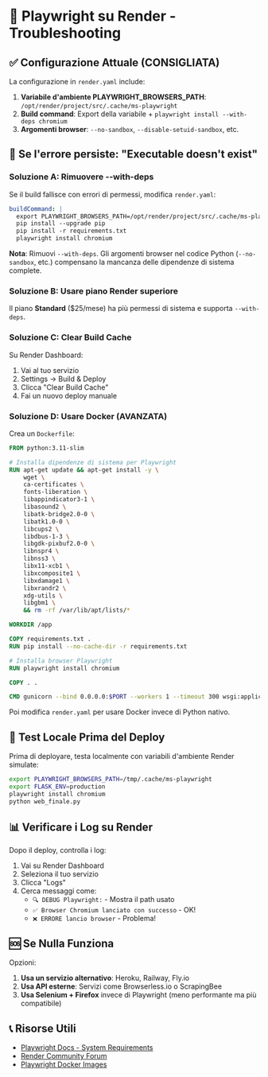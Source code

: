 # 🔧 Playwright su Render - Troubleshooting

## ✅ Configurazione Attuale (CONSIGLIATA)

La configurazione in `render.yaml` include:

1. **Variabile d'ambiente PLAYWRIGHT_BROWSERS_PATH**: `/opt/render/project/src/.cache/ms-playwright`
2. **Build command**: Export della variabile + `playwright install --with-deps chromium`
3. **Argomenti browser**: `--no-sandbox`, `--disable-setuid-sandbox`, etc.

## 🔴 Se l'errore persiste: "Executable doesn't exist"

### Soluzione A: Rimuovere --with-deps

Se il build fallisce con errori di permessi, modifica `render.yaml`:

```yaml
buildCommand: |
  export PLAYWRIGHT_BROWSERS_PATH=/opt/render/project/src/.cache/ms-playwright
  pip install --upgrade pip
  pip install -r requirements.txt
  playwright install chromium
```

**Nota**: Rimuovi `--with-deps`. Gli argomenti browser nel codice Python (`--no-sandbox`, etc.) compensano la mancanza delle dipendenze di sistema complete.

### Soluzione B: Usare piano Render superiore

Il piano **Standard** ($25/mese) ha più permessi di sistema e supporta `--with-deps`.

### Soluzione C: Clear Build Cache

Su Render Dashboard:
1. Vai al tuo servizio
2. Settings → Build & Deploy
3. Clicca "Clear Build Cache"
4. Fai un nuovo deploy manuale

### Soluzione D: Usare Docker (AVANZATA)

Crea un `Dockerfile`:

```dockerfile
FROM python:3.11-slim

# Installa dipendenze di sistema per Playwright
RUN apt-get update && apt-get install -y \
    wget \
    ca-certificates \
    fonts-liberation \
    libappindicator3-1 \
    libasound2 \
    libatk-bridge2.0-0 \
    libatk1.0-0 \
    libcups2 \
    libdbus-1-3 \
    libgdk-pixbuf2.0-0 \
    libnspr4 \
    libnss3 \
    libx11-xcb1 \
    libxcomposite1 \
    libxdamage1 \
    libxrandr2 \
    xdg-utils \
    libgbm1 \
    && rm -rf /var/lib/apt/lists/*

WORKDIR /app

COPY requirements.txt .
RUN pip install --no-cache-dir -r requirements.txt

# Installa browser Playwright
RUN playwright install chromium

COPY . .

CMD gunicorn --bind 0.0.0.0:$PORT --workers 1 --timeout 300 wsgi:application
```

Poi modifica `render.yaml` per usare Docker invece di Python nativo.

## 🧪 Test Locale Prima del Deploy

Prima di deployare, testa localmente con variabili d'ambiente Render simulate:

```bash
export PLAYWRIGHT_BROWSERS_PATH=/tmp/.cache/ms-playwright
export FLASK_ENV=production
playwright install chromium
python web_finale.py
```

## 📊 Verificare i Log su Render

Dopo il deploy, controlla i log:

1. Vai su Render Dashboard
2. Seleziona il tuo servizio
3. Clicca "Logs"
4. Cerca messaggi come:
   - `🔍 DEBUG Playwright:` - Mostra il path usato
   - `✅ Browser Chromium lanciato con successo` - OK!
   - `❌ ERRORE lancio browser` - Problema!

## 🆘 Se Nulla Funziona

Opzioni:
1. **Usa un servizio alternativo**: Heroku, Railway, Fly.io
2. **Usa API esterne**: Servizi come Browserless.io o ScrapingBee
3. **Usa Selenium + Firefox** invece di Playwright (meno performante ma più compatibile)

## 📞 Risorse Utili

- [Playwright Docs - System Requirements](https://playwright.dev/docs/intro)
- [Render Community Forum](https://community.render.com)
- [Playwright Docker Images](https://playwright.dev/docs/docker)

